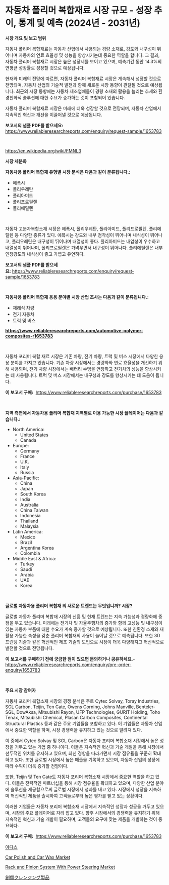 <p><h1>자동차 폴리머 복합재료 시장 규모 - 성장 추이, 통계 및 예측 (2024년 - 2031년)</h1></p><p><strong>시장 개요 및 보고 범위</strong></p>
<p><p>자동차 폴리머 복합재료는 자동차 산업에서 사용되는 경량 소재로, 강도와 내구성이 뛰어나며 자동차의 연료 효율성 및 성능을 향상시키는데 중요한 역할을 합니다. 그 결과, 자동차 폴리머 복합재료 시장은 높은 성장세를 보이고 있으며, 예측기간 동안 14.3%의 연평균 성장률로 성장할 것으로 예상됩니다.</p><p>현재와 미래의 전망에 따르면, 자동차 폴리머 복합재료 시장은 계속해서 성장할 것으로 전망되며, 자동차 산업의 기술적 발전과 함께 새로운 시장 동향이 관찰될 것으로 예상됩니다. 최근의 시장 동향에는 자동차 제조업체들이 경량 소재의 활용을 늘리는 추세와 환경친화적 솔루션에 대한 수요가 증가하는 것이 포함되어 있습니다.</p><p>자동차 폴리머 복합재료 시장은 미래에 더욱 성장할 것으로 전망되며, 자동차 산업에서 지속적인 혁신과 개선을 이끌어낼 것으로 예상됩니다.</p></p>
<p><strong>보고서의 샘플 PDF를 받으세요:</strong> <a href="https://www.reliableresearchreports.com/enquiry/request-sample/1653783">https://www.reliableresearchreports.com/enquiry/request-sample/1653783</a></p>
<p>&nbsp;</p>
<p><a href="https://en.wikipedia.org/wiki/FMNL3">https://en.wikipedia.org/wiki/FMNL3</a></p>
<p><strong>시장 세분화</strong></p>
<p><strong>자동차용 폴리머 복합재 유형별 시장 분석은 다음과 같이 분류됩니다.:</strong></p>
<p><ul><li>에폭시</li><li>폴리우레탄</li><li>폴리아미드</li><li>폴리프로필렌</li><li>폴리에틸렌</li></ul></p>
<p>&nbsp;</p>
<p><p>자동차 고분자복합소재 시장은 에폭시, 폴리우레탄, 폴리아미드, 폴리프로필렌, 폴리에틸렌 등 다양한 종류가 있다. 에폭시는 강도와 내부 점착성이 뛰어나며 내식성이 뛰어나고, 폴리우레탄은 내구성이 뛰어나며 내열성이 좋다. 폴리아미드는 내압성이 우수하고 내열성이 뛰어나며, 폴리프로필렌은 가벼우면서 내구성이 뛰어나다. 폴리에틸렌은 내부 인장강도와 내식성이 좋고 가볍고 유연하다.</p></p>
<p><strong>보고서의 샘플 PDF를 받으세요:</strong>&nbsp;<a href="https://www.reliableresearchreports.com/enquiry/request-sample/1653783">https://www.reliableresearchreports.com/enquiry/request-sample/1653783</a></p>
<p>&nbsp;</p>
<p><strong> 자동차용 폴리머 복합재 응용 분야별 시장 산업 조사는 다음과 같이 분류됩니다.:</strong></p>
<p><ul><li>재래식 차량</li><li>전기 자동차</li><li>트럭 및 버스</li></ul></p>
<p><strong><a href="https://www.reliableresearchreports.com/automotive-polymer-composites-r1653783">https://www.reliableresearchreports.com/automotive-polymer-composites-r1653783</a></strong></p>
<p>&nbsp;</p>
<p><p>자동차 포리머 복합 재료 시장은 기존 차량, 전기 차량, 트럭 및 버스 시장에서 다양한 응용 분야를 가지고 있습니다. 기존 차량 시장에서는 경량화와 연료 효율성을 개선하기 위해 사용되며, 전기 차량 시장에서는 배터리 수명을 연장하고 전기차의 성능을 향상시키는 데 사용됩니다. 트럭 및 버스 시장에서는 내구성과 강도를 향상시키는 데 도움이 됩니다.</p></p>
<p><strong>이 보고서 구매:</strong>&nbsp; <a href="https://www.reliableresearchreports.com/purchase/1653783">https://www.reliableresearchreports.com/purchase/1653783</a></p>
<p>&nbsp;</p>
<p><strong>지역 측면에서 자동차용 폴리머 복합재 지역별로 이용 가능한 시장 플레이어는 다음과 같습니다.:</strong></p>
<p><ul>
    <li>
        North America:
        <ul>
            <li>United States</li>
            <li>Canada</li>
        </ul>
    </li>
    <li>
        Europe:
        <ul>
            <li>Germany</li>
            <li>France</li>
            <li>U.K.</li>
            <li>Italy</li>
            <li>Russia</li>
        </ul>
    </li>
    <li>
        Asia-Pacific:
        <ul>
            <li>China</li>
            <li>Japan</li>
            <li>South Korea</li>
            <li>India</li>
            <li>Australia</li>
            <li>China Taiwan</li>
            <li>Indonesia</li>
            <li>Thailand</li>
            <li>Malaysia</li>
        </ul>
    </li>
    <li>
        Latin America:
        <ul>
            <li>Mexico</li>
            <li>Brazil</li>
            <li>Argentina Korea</li>
            <li>Colombia</li>
        </ul>
    </li>
    <li>
        Middle East & Africa:
        <ul>
            <li>Turkey</li>
            <li>Saudi</li>
            <li>Arabia</li>
            <li>UAE</li>
            <li>Korea</li>
        </ul>
    </li>
    </ul></p>
<p>&nbsp;</p>
<p><strong>글로벌 자동차용 폴리머 복합재 의 새로운 트렌드는 무엇입니까? 시장?</strong></p>
<p><p>글로벌 자동차 폴리머 복합재 시장의 신흥 및 현재 트렌드는 지속 가능성과 경량화에 중점을 두고 있습니다. 미래에는 전기차 및 자율주행차의 증가와 함께 고성능 및 내구성이 있는 자동차 부품에 대한 수요가 계속 증가할 것으로 예상됩니다. 또한 친환경 소재와 재활용 가능한 속성을 갖춘 폴리머 복합재의 사용이 늘어날 것으로 예측됩니다. 또한 3D 프린팅 기술과 같은 혁신적인 제조 기술의 도입으로 시장이 더욱 다양해지고 혁신적으로 발전할 것으로 전망됩니다.</p></p>
<p><strong>이 보고서를 구매하기 전에 궁금한 점이 있으면 문의하거나 공유하세요.</strong>- <a href="https://www.reliableresearchreports.com/enquiry/pre-order-enquiry/1653783">https://www.reliableresearchreports.com/enquiry/pre-order-enquiry/1653783</a></p>
<p>&nbsp;</p>
<p><strong>주요 시장 참여자</strong></p>
<p><p>자동차 포리머 복합소재 시장의 경쟁 분석은 주로 Cytec Solvay, Toray Industries, SGL Carbon, Teijin, Ten Cate, Owens Corning, Johns Manville, Benteler-SGL, DowAksa, Mitsubishi Rayon, UFP Technologies, GURIT Holding, Toho Tenax, Mitsubishi Chemical, Plasan Carbon Composites, Continental Structural Plastics 등과 같은 주요 기업들을 포함하고 있다. 이 기업들은 자동차 산업에서 중요한 역할을 하며, 시장 경쟁력을 유지하고 있는 것으로 알려져 있다.</p><p>이 중에서 Cytec Solvay 및 SGL Carbon은 자동차 포리머 복합소재 시장에서 높은 성장을 거두고 있는 기업 중 하나이다. 이들은 지속적인 혁신과 기술 개발을 통해 시장에서 선두적인 위치를 유지하고 있으며, 최신 경향을 따라가면서 시장 점유율을 꾸준히 확대하고 있다. 또한 글로벌 시장에서 높은 매출을 기록하고 있으며, 자동차 산업의 성장에 따라 수익이 더욱 증가할 전망이다.</p><p>또한, Teijin 및 Ten Cate도 자동차 포리머 복합소재 시장에서 중요한 역할을 하고 있다. 이들은 전략적인 파트너십을 통해 시장 점유율을 확대하고 있으며, 다양한 산업 분야에 솔루션을 제공함으로써 글로벌 시장에서 성과를 내고 있다. 시장에서 성장을 지속하며 혁신적인 제품을 출시하여 고객들로부터 높은 평가를 받고 있는 상황이다.</p><p>이러한 기업들은 자동차 포리머 복합소재 시장에서 지속적인 성장과 성공을 거두고 있으며, 시장의 주요 플레이어로 자리 잡고 있다. 향후 시장에서의 경쟁력을 유지하기 위해 지속적인 혁신과 기술 개발이 필요하며, 고객들의 요구에 맞는 제품을 개발하는 것이 중요하다.</p></p>
<p><strong>이 보고서 구매:</strong>&nbsp;&nbsp;<a href="https://www.reliableresearchreports.com/purchase/1653783">https://www.reliableresearchreports.com/purchase/1653783</a></p>
<p><p><a href="https://github.com/LuckeyCorbin/Market-Research-Report-List-1/blob/main/725622811001.md">아다스</a></p><p><a href="https://github.com/julyju69/Market-Research-Report-List-4/blob/main/car-polish-and-car-wax-market.md">Car Polish and Car Wax Market</a></p><p><a href="https://github.com/gdfhhhj/Market-Research-Report-List-5/blob/main/rack-and-pinion-system-with-power-steering-market.md">Rack and Pinion System With Power Steering Market</a></p><p><a href="https://github.com/RandallRunte2023/Market-Research-Report-List-2/blob/main/61953396367.md">創傷クレンジング製品</a></p></p>